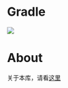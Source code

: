 # Gradle

[![](https://jitpack.io/v/zj565061763/closeable.svg)](https://jitpack.io/#zj565061763/closeable)

# About

关于本库，请看[这里](https://juejin.cn/post/7307469456359473152)